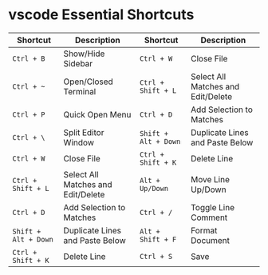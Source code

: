 # vscode Essential Shortcuts

| Shortcut             | Description                        | Shortcut             | Description                        |
| -------------------- | ---------------------------------- | -------------------- | ---------------------------------- |
| `Ctrl + B`           | Show/Hide Sidebar                  | `Ctrl + W`           | Close File                         |
| `Ctrl + ~`           | Open/Closed Terminal               | `Ctrl + Shift + L`   | Select All Matches and Edit/Delete |
| `Ctrl + P`           | Quick Open Menu                    | `Ctrl + D`           | Add Selection to Matches           |
| `Ctrl + \`           | Split Editor Window                | `Shift + Alt + Down` | Duplicate Lines and Paste Below    |
| `Ctrl + W`           | Close File                         | `Ctrl + Shift + K`   | Delete Line                        |
| `Ctrl + Shift + L`   | Select All Matches and Edit/Delete | `Alt + Up/Down`      | Move Line Up/Down                  |
| `Ctrl + D`           | Add Selection to Matches           | `Ctrl + /`           | Toggle Line Comment                |
| `Shift + Alt + Down` | Duplicate Lines and Paste Below    | `Alt + Shift + F`    | Format Document                    |
| `Ctrl + Shift + K`   | Delete Line                        | `Ctrl + S`           | Save                               |


